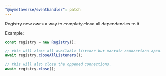 ```yaml
---
"@mymetaverse/eventhandler": patch
---
```


Registry now owns a way to complety close all dependencies to it.

Example:


```typescript
const registry = new Registry();

// this will close all available listener but mantain connections open.
await registry.closeAllListeners();

// this will also close the oppened connections.
await registry.close();
```
